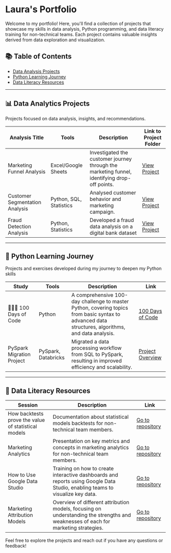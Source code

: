 # Laura's Portfolio

Welcome to my portfolio! Here, you'll find a collection of projects that showcase my skills in data analysis, Python programming, and data literacy training for non-technical teams.
Each project contains valuable insights derived from data exploration and visualization.
 

## 📚 Table of Contents
- [Data Analysis Projects](#data-analytics)
- [Python Learning Journey](#python)
- [Data Literacy Resources](#data-literacy)

***

## 📊 Data Analytics Projects

Projects focused on data analysis, insights, and recommendations.

| **Analysis Title**                 | **Tools**          | **Description**                                                                                 | **Link to Project Folder**      |
|------------------------------------|------------------------|-------------------------------------------------------------------------------------------------|----------------------------------|
| Marketing Funnel Analysis          | Excel/Google Sheets      | Investigated the customer journey through the marketing funnel, identifying drop-off points.   | [View Project](https://github.com/vieiralaura/portfolio/tree/laura/Marketing%20Funnel%20Analysis) |
| Customer Segmentation Analysis     | Python, SQL, Statistics | Analysed customer behavior and marketing campaign.        | [View Project](https://github.com/vieiralaura/portfolio/tree/laura/Customer%20Segmentation%20Analysis) |
| Fraud Detection Analysis              | Python, Statistics   | Developed a fraud data analysis on a digital bank dataset              | [View Project](https://github.com/vieiralaura/portfolio/tree/laura/Fraud%20Detection%20Analysis)    |

***

## 🐍 Python Learning Journey
Projects and exercises developed during my journey to deepen my Python skills

| **Study**                            | **Tools**           | **Description**                                                                                                                                     | **Link**                                         |
|--------------------------------------|---------------------|-----------------------------------------------------------------------------------------------------------------------------------------------------|--------------------------------------------------|
| 👩🏻‍💻 100 Days of Code                     | Python              | A comprehensive 100-day challenge to master Python, covering topics from basic syntax to advanced data structures, algorithms, and data analysis.     | [100 Days of Code](https://github.com/vieiralaura/portfolio/tree/laura/100%20days%20of%20code)                 |
| PySpark Migration Project            | PySpark, Databricks | Migrated a data processing workflow from SQL to PySpark, resulting in improved efficiency and scalability.                                           | [Project Overview](#)                            |

***

## 🧠 Data Literacy Resources

| **Session**                          | **Description**                                                                                                                                     | **Link**                                         |
|--------------------------------------|-----------------------------------------------------------------------------------------------------------------------------------------------------|--------------------------------------------------|
| How backtests prove the value of statistical models          | Documentation about statistical models backtests for non-technical team members.                                                      | [Go to repository](https://github.com/vieiralaura/portfolio/tree/laura/Data%20Literacy/Model%Backtest)                              |
| Marketing Analytics                  | Presentation on key metrics and concepts in marketing analytics for non-technical team members.                                                     | [Go to repository](https://github.com/vieiralaura/portfolio/tree/laura/Data%20Literacy/Marketing%20Analytics)                              |
| How to Use Google Data Studio        | Training on how to create interactive dashboards and reports using Google Data Studio, enabling teams to visualize key data.                        | [Go to repository](https://github.com/vieiralaura/portfolio/tree/laura/Data%20Literacy/Google%20Data%20Studio)                              |
| Marketing Attribution Models         | Overview of different attribution models, focusing on understanding the strengths and weaknesses of each for marketing strategies.                  | [Go to repository](https://github.com/vieiralaura/portfolio/tree/laura/Data%20Literacy/Marketing%20Attribution%20Models)                              |


Feel free to explore the projects and reach out if you have any questions or feedback!


